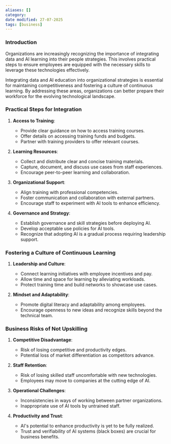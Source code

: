 ```yaml
---
aliases: []
category:
date modified: 27-07-2025
tags: [business]
---
```

### Introduction

Organizations are increasingly recognizing the importance of integrating data and AI learning into their people strategies. This involves practical steps to ensure employees are equipped with the necessary skills to leverage these technologies effectively.

Integrating data and AI education into organizational strategies is essential for maintaining competitiveness and fostering a culture of continuous learning. By addressing these areas, organizations can better prepare their workforce for the evolving technological landscape.

### Practical Steps for Integration

1. **Access to Training**:
   - Provide clear guidance on how to access training courses.
   - Offer details on accessing training funds and budgets.
   - Partner with training providers to offer relevant courses.

2. **Learning Resources**:
   - Collect and distribute clear and concise training materials.
   - Capture, document, and discuss use cases from staff experiences.
   - Encourage peer-to-peer learning and collaboration.

3. **Organizational Support**:
   - Align training with professional competencies.
   - Foster communication and collaboration with external partners.
   - Encourage staff to experiment with AI tools to enhance efficiency.

4. **Governance and Strategy**:
   - Establish governance and skill strategies before deploying AI.
   - Develop acceptable use policies for AI tools.
   - Recognize that adopting AI is a gradual process requiring leadership support.

### Fostering a Culture of Continuous Learning

1. **Leadership and Culture**:
   - Connect learning initiatives with employee incentives and pay.
   - Allow time and space for learning by alleviating workloads.
   - Protect training time and build networks to showcase use cases.

2. **Mindset and Adaptability**:
   - Promote digital literacy and adaptability among employees.
   - Encourage openness to new ideas and recognize skills beyond the technical team.

### Business Risks of Not Upskilling

1. **Competitive Disadvantage**:
   - Risk of losing competitive and productivity edges.
   - Potential loss of market differentiation as competitors advance.

2. **Staff Retention**:
   - Risk of losing skilled staff uncomfortable with new technologies.
   - Employees may move to companies at the cutting edge of AI.

3. **Operational Challenges**:
   - Inconsistencies in ways of working between partner organizations.
   - Inappropriate use of AI tools by untrained staff.

4. **Productivity and Trust**:
   - AI's potential to enhance productivity is yet to be fully realized.
   - Trust and verifiability of AI systems (black boxes) are crucial for business benefits.
